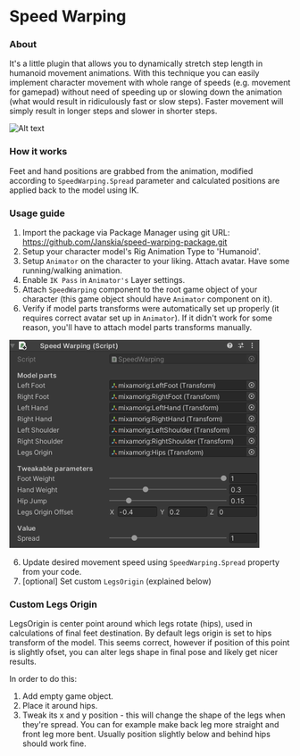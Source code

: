# Speed Warping #

### About ###

It's a little plugin that allows you to dynamically stretch step length in humanoid movement animations. With this technique you can easily implement character movement with whole range of speeds (e.g. movement for gamepad) without need of speeding up or slowing down the animation (what would result in ridiculously fast or slow steps). Faster movement will simply result in longer steps and slower in shorter steps.

![Alt text](/Documentation~/Preview3.gif?raw=true)

### How it works ###

Feet and hand positions are grabbed from the animation, modified according to `SpeedWarping.Spread` parameter and calculated positions are applied back to the model using IK.

### Usage guide ###

1. Import the package via Package Manager using git URL: https://github.com/Janskia/speed-warping-package.git
2. Setup your character model's Rig Animation Type to 'Humanoid'.
3. Setup `Animator` on the character to your liking. Attach avatar. Have some running/walking animation.
4. Enable `IK Pass` in `Animator's` Layer settings.
5. Attach `SpeedWarping` component to the root game object of your character (this game object should have `Animator` component on it).
6. Verify if model parts transforms were automatically set up properly (it requires correct avatar set up in `Animator`). If it didn't work for some reason, you'll have to attach model parts transforms manually.

![Alt text](/Documentation~/SpeedWarpingComponent.png?raw=true)

6. Update desired movement speed using `SpeedWarping.Spread` property from your code.
7. [optional] Set custom `LegsOrigin` (explained below)

### Custom Legs Origin ###

LegsOrigin is center point around which legs rotate (hips), used in calculations of final feet destination. By default legs origin is set to hips transform of the model. This seems correct, however if position of this point is slightly ofset, you can alter legs shape in final pose and likely get nicer results.

In order to do this:
1. Add empty game object.
2. Place it around hips.
3. Tweak its x and y position - this will change the shape of the legs when they're spread. You can for example make back leg more straight and front leg more bent. Usually position slightly below and behind hips should work fine.
